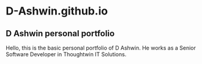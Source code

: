 # D-Ashwin.github.io

## D Ashwin personal portfolio

Hello, this is the basic personal portfolio of D Ashwin. He works as a Senior Software Developer in Thoughtwin IT Solutions.